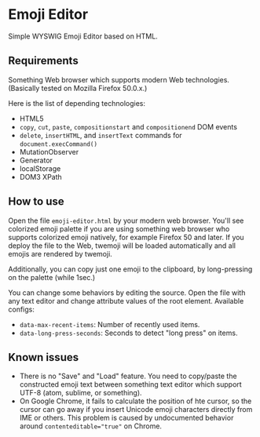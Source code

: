 # Emoji Editor

Simple WYSWIG Emoji Editor based on HTML.

## Requirements

Something Web browser which supports modern Web technologies.
(Basically tested on Mozilla Firefox 50.0.x.)

Here is the list of depending technologies:

* HTML5
* `copy`, `cut`, `paste`, `compositionstart` and `compositionend` DOM events
* `delete`, `insertHTML`, and `insertText` commands for `document.execCommand()`
* MutationObserver
* Generator
* localStorage
* DOM3 XPath

## How to use

Open the file `emoji-editor.html` by your modern web browser. You'll see colorized emoji palette if you are using something web browser who supports colorized emoji natively, for example Firefox 50 and later.
If you deploy the file to the Web, twemoji will be loaded automatically and all emojis are rendered by twemoji.

Additionally, you can copy just one emoji to the clipboard, by long-pressing on the palette (while 1sec.)

You can change some behaviors by editing the source. Open the file with any text editor and change attribute values of the root element. Available configs:

 * `data-max-recent-items`: Number of recently used items.
 * `data-long-press-seconds`: Seconds to detect "long press" on items.

## Known issues

 * There is no "Save" and "Load" feature. You need to copy/paste the constructed emoji text between something text editor which support  UTF-8 (atom, sublime, or something).
 * On Google Chrome, it fails to calculate the position of hte cursor, so the cursor can go away if you insert Unicode emoji characters directly from IME or others. This problem is caused by undocumented behavior around `contenteditable="true"` on Chrome.
